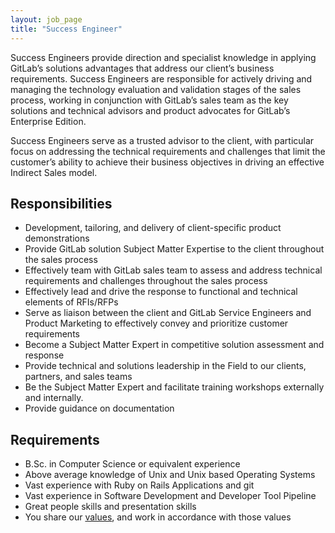 ```yaml
---
layout: job_page
title: "Success Engineer"
---
```


Success Engineers provide direction and specialist knowledge in applying
GitLab’s solutions advantages that address our client’s business requirements.
Success Engineers are responsible for actively driving and managing the
technology evaluation and validation stages of the sales process, working in
conjunction with GitLab’s sales team as the key solutions and technical advisors
and product advocates for GitLab’s Enterprise Edition.

Success Engineers serve as a trusted advisor to the client, with
particular focus on addressing the technical requirements and challenges that
limit the customer’s ability to achieve their business objectives in driving an
effective Indirect Sales model. 

## Responsibilities

- Development, tailoring, and delivery of client-specific product demonstrations
- Provide GitLab solution Subject Matter Expertise to the client throughout the sales process
- Effectively team with GitLab sales team to assess and address technical requirements and challenges throughout the sales process
- Effectively lead and drive the response to functional and technical elements of RFIs/RFPs
- Serve as liaison between the client and GitLab Service Engineers and Product Marketing to effectively convey and prioritize customer requirements
- Become a Subject Matter Expert in competitive solution assessment and response
- Provide technical and solutions leadership in the Field to our clients, partners, and sales teams
- Be the Subject Matter Expert and facilitate training workshops externally and internally.
- Provide guidance on documentation

## Requirements

- B.Sc. in Computer Science or equivalent experience
- Above average knowledge of Unix and Unix based Operating Systems
- Vast experience with Ruby on Rails Applications and git
- Vast experience in Software Development and Developer Tool Pipeline
- Great people skills and presentation skills
- You share our [values](/handbook/#values), and work in accordance with those values
